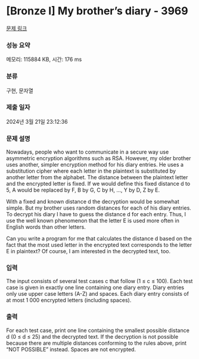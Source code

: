 # [Bronze I] My brother’s diary - 3969 

[문제 링크](https://www.acmicpc.net/problem/3969) 

### 성능 요약

메모리: 115884 KB, 시간: 176 ms

### 분류

구현, 문자열

### 제출 일자

2024년 3월 21일 23:12:36

### 문제 설명

<p>Nowadays, people who want to communicate in a secure way use asymmetric encryption algorithms such as RSA. However, my older brother uses another, simpler encryption method for his diary entries. He uses a substitution cipher where each letter in the plaintext is substituted by another letter from the alphabet. The distance between the plaintext letter and the encrypted letter is fixed. If we would define this fixed distance d to 5, A would be replaced by F, B by G, C by H, ..., Y by D, Z by E.</p>

<p>With a fixed and known distance d the decryption would be somewhat simple. But my brother uses random distances for each of his diary entries. To decrypt his diary I have to guess the distance d for each entry. Thus, I use the well known phenomenon that the letter E is used more often in English words than other letters.</p>

<p>Can you write a program for me that calculates the distance d based on the fact that the most used letter in the encrypted text corresponds to the letter E in plaintext? Of course, I am interested in the decrypted text, too.</p>

### 입력 

 <p>The input consists of several test cases c that follow (1 ≤ c ≤ 100). Each test case is given in exactly one line containing one diary entry. Diary entries only use upper case letters (A-Z) and spaces. Each diary entry consists of at most 1 000 encrypted letters (including spaces).</p>

### 출력 

 <p>For each test case, print one line containing the smallest possible distance d (0 ≤ d ≤ 25) and the decrypted text. If the decryption is not possible because there are multiple distances conforming to the rules above, print “NOT POSSIBLE” instead. Spaces are not encrypted.</p>

